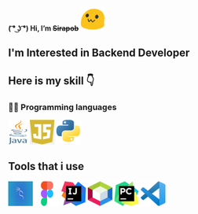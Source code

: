 **( ͡° ͜ʖ ͡°) Hi,  I’m ~~Sirapob~~**
<span> 
  <img src="image.gif" height="50px" width="50px">
</span>

## I'm Interested in Backend Developer 

## Here is my skill 👇

###  👨‍💻  Programming languages

<p align ="left">
<img src="Programming Language/java.png" alt="Java" height="50" width="40" />
<img src="Programming Language/js.png" alt="js" height="50" width="50" />
<img src="Programming Language/python.png" alt="python" height="50" width="50" />
</p>

## Tools that i use

<p align ="left">
<img src="Tools/Kali.jpg" alt="kali" height="50" width="50" />
<img src="Tools/figma.png" alt="js" height="50" width="50" />
<img src="Tools/ij.png" alt="ij" height="50" width="50" />
<img src="Tools/netbean.png" alt="netbeans" height="50" width="50" />
<img src="Tools/pc.png" alt="pc" height="50" width="50" />
<img src="Tools/vs.png" alt="vs" height="50" width="50" />
</p>





